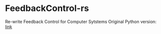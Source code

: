 # FeedbackControl-rs
Re-write Feedback Control for Computer Sytstems
Original Python version: [link](https://github.com/oreillymedia/feedback_control_for_computer_systems)
